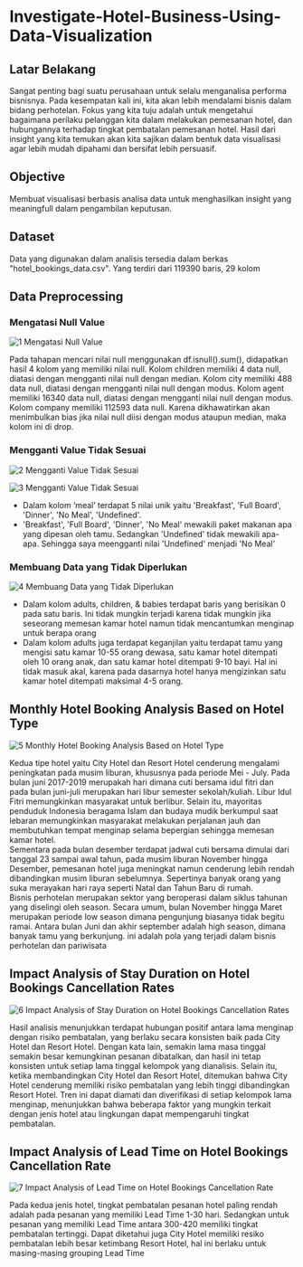 # Investigate-Hotel-Business-Using-Data-Visualization


## Latar Belakang
Sangat penting bagi suatu perusahaan untuk selalu menganalisa performa bisnisnya. Pada kesempatan kali ini, kita akan lebih mendalami bisnis dalam bidang perhotelan. Fokus yang kita tuju adalah untuk mengetahui bagaimana perilaku pelanggan kita dalam melakukan pemesanan hotel, dan hubungannya terhadap tingkat pembatalan pemesanan hotel. Hasil dari insight yang kita temukan akan kita sajikan dalam bentuk data visualisasi agar lebih mudah dipahami dan bersifat lebih persuasif.

## Objective
Membuat visualisasi berbasis analisa data untuk menghasilkan insight yang meaningfull dalam pengambilan keputusan.

## Dataset
Data yang digunakan dalam analisis tersedia dalam berkas "hotel_bookings_data.csv". Yang terdiri dari 119390 baris, 29 kolom

## Data Preprocessing

### Mengatasi Null Value
![1  Mengatasi Null Value](https://github.com/GedeWiraWasistha/Investigate-Hotel-Business-Using-Data-Visualization/assets/149849772/b71ccb4c-c39c-40c4-ac80-85c05bf484d2)

Pada tahapan  mencari nilai null menggunakan df.isnull().sum(), didapatkan hasil 4 kolom yang memiliki nilai null. Kolom children memiliki 4 data null, diatasi dengan mengganti nilai null dengan median. Kolom city memiliki 488 data null, diatasi dengan mengganti nilai null dengan modus. Kolom agent memiliki 16340 data null, diatasi dengan mengganti nilai null dengan modus. Kolom company memiliki 112593 data null. Karena dikhawatirkan akan menimbulkan bias jika nilai null diisi dengan modus ataupun median, maka kolom ini di drop.  

### Mengganti Value Tidak Sesuai
![2  Mengganti Value Tidak Sesuai](https://github.com/GedeWiraWasistha/Investigate-Hotel-Business-Using-Data-Visualization/assets/149849772/69b70629-17b4-42b5-ae89-9125e6c6df85)

![3  Mengganti Value Tidak Sesuai](https://github.com/GedeWiraWasistha/Investigate-Hotel-Business-Using-Data-Visualization/assets/149849772/10097c35-ab95-449e-abed-1bb18418315f)

- Dalam kolom ‘meal’ terdapat  5 nilai unik yaitu 'Breakfast', 'Full Board', 'Dinner', 'No Meal', 'Undefined'.
- 'Breakfast', 'Full Board', 'Dinner', 'No Meal' mewakili paket makanan apa yang dipesan oleh tamu. Sedangkan 'Undefined' tidak mewakili apa-apa. Sehingga saya meengganti nilai 'Undefined' menjadi 'No Meal'

### Membuang Data yang Tidak Diperlukan
![4  Membuang Data yang Tidak Diperlukan](https://github.com/GedeWiraWasistha/Investigate-Hotel-Business-Using-Data-Visualization/assets/149849772/3a865a9c-b080-4c60-8fc9-01112ac9f473)

- Dalam kolom adults, children, & babies terdapat baris yang berisikan 0 pada satu baris. Ini tidak mungkin terjadi karena tidak mungkin jika seseorang memesan kamar hotel namun tidak mencantumkan menginap untuk berapa orang
- Dalam kolom adults juga terdapat keganjilan yaitu terdapat tamu yang mengisi satu kamar 10-55 orang dewasa, satu kamar hotel ditempati oleh 10 orang anak, dan satu kamar hotel ditempati 9-10 bayi. Hal ini tidak masuk akal, karena pada dasarnya hotel hanya mengizinkan satu kamar hotel ditempati maksimal 4-5 orang.

## Monthly Hotel Booking Analysis Based on Hotel Type
![5  Monthly Hotel Booking Analysis Based on Hotel Type](https://github.com/GedeWiraWasistha/Investigate-Hotel-Business-Using-Data-Visualization/assets/149849772/8ea2f1f0-da4c-4e07-a0bc-1238e1a31d48)


Kedua tipe hotel yaitu City Hotel dan Resort Hotel cenderung mengalami peningkatan pada musim liburan, khususnya pada periode Mei - July. 
Pada bulan juni 2017-2019 merupakah hari dimana cuti bersama idul fitri dan pada bulan juni-juli merupakan hari libur semester sekolah/kuliah. Libur Idul Fitri memungkinkan masyarakat untuk berlibur. Selain itu, mayoritas penduduk Indonesia beragama Islam dan  budaya mudik berkumpul saat lebaran memungkinkan masyarakat melakukan perjalanan jauh dan membutuhkan tempat menginap selama bepergian sehingga memesan kamar hotel. <br>
Sementara pada bulan desember terdapat jadwal cuti bersama dimulai dari tanggal 23 sampai awal tahun, pada musim liburan  November hingga Desember, pemesanan hotel juga meningkat namun cenderung lebih rendah dibandingkan musim liburan sebelumnya. Sepertinya banyak orang yang suka merayakan hari raya seperti Natal dan Tahun Baru di rumah. <br>
Bisnis perhotelan merupakan sektor yang beroperasi dalam siklus tahunan yang diselingi oleh season. Secara umum, bulan November hingga Maret merupakan periode low season dimana pengunjung biasanya tidak begitu ramai. Antara bulan Juni dan akhir september adalah high season, dimana banyak tamu yang berkunjung. ini adalah pola yang terjadi dalam bisnis perhotelan dan pariwisata

## Impact Analysis of Stay Duration on Hotel Bookings Cancellation Rates
![6  Impact Analysis of Stay Duration on Hotel Bookings Cancellation Rates](https://github.com/GedeWiraWasistha/Investigate-Hotel-Business-Using-Data-Visualization/assets/149849772/75e83bd2-d796-4308-9db4-b7d0af70a2ca)

Hasil analisis menunjukkan  terdapat hubungan positif antara lama menginap dengan risiko pembatalan, yang berlaku secara konsisten baik pada City Hotel dan Resort Hotel. Dengan kata lain, semakin lama masa tinggal semakin besar kemungkinan pesanan dibatalkan, dan hasil ini tetap konsisten untuk setiap lama tinggal kelompok  yang  dianalisis.
Selain itu, ketika membandingkan City Hotel dan Resort Hotel, ditemukan bahwa City Hotel cenderung memiliki risiko pembatalan yang lebih tinggi dibandingkan Resort Hotel. Tren ini dapat diamati dan diverifikasi di setiap kelompok lama menginap, menunjukkan bahwa beberapa faktor yang mungkin terkait dengan jenis hotel atau lingkungan dapat mempengaruhi tingkat pembatalan.


## Impact Analysis of Lead Time on Hotel Bookings Cancellation Rate
![7  Impact Analysis of Lead Time on Hotel Bookings Cancellation Rate](https://github.com/GedeWiraWasistha/Investigate-Hotel-Business-Using-Data-Visualization/assets/149849772/0b98ab70-b42e-430b-b5a9-2d5b41816747)
  
Pada kedua jenis hotel, tingkat pembatalan pesanan hotel paling rendah adalah pada pesanan yang memiliki Lead Time 1-30 hari. Sedangkan untuk pesanan yang memiliki Lead Time antara 300-420 memiliki tingkat pembatalan tertinggi. Dapat diketahui juga City Hotel memiliki resiko pembatalan lebih besar ketimbang Resort Hotel, hal ini berlaku untuk masing-masing grouping Lead Time



